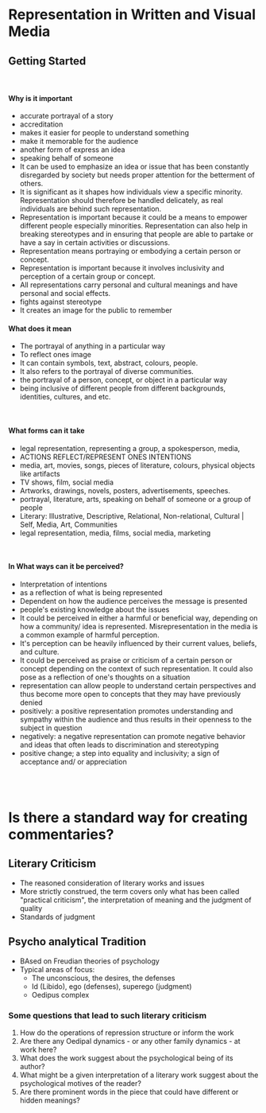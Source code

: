 # Representation in Written and Visual Media

## Getting Started

<br>

#### Why is it important
 - accurate portrayal of a story
 - accreditation
 - makes it easier for people to understand something
 - make it memorable for the audience
 - another form of express an idea
 - speaking behalf of someone
 - It can be used to emphasize an idea or issue that has been constantly disregarded by society but needs proper attention for the betterment of others.
 - It is significant as it shapes how individuals view a specific minority. Representation should therefore be handled delicately, as real individuals are behind such representation.
 - Representation is important because it could be a means to empower different people especially minorities. Representation can also help in breaking stereotypes and in ensuring that people are able to partake or have a say in certain activities or discussions.
 - Representation means portraying or embodying a certain person or concept.
 - Representation is important because it involves inclusivity and perception of a certain group or concept.
 - All representations carry personal and cultural meanings and have personal and social effects.
 - fights against stereotype
 - It creates an image for the public to remember


#### What does it mean
 - The portrayal of anything in a particular way
 - To reflect ones image
 - It can contain symbols, text, abstract, colours, people.
 - It also refers to the portrayal of diverse communities.
 - the portrayal of a person, concept, or object in a particular way
 - being inclusive of different people from different backgrounds, identities, cultures, and etc.



<br>


#### What  forms can it take
 - legal representation, representing a group, a spokesperson, media,
 - ACTIONS REFLECT/REPRESENT ONES INTENTIONS
 - media, art, movies, songs, pieces of literature, colours, physical objects like artifacts
 - TV shows, film, social media
 - Artworks, drawings, novels, posters, advertisements, speeches.
 - portrayal, literature, arts, speaking on behalf of someone or a group of people
 - Literary: Illustrative, Descriptive, Relational, Non-relational, Cultural | Self, Media, Art, Communities
 - legal representation, media, films, social media, marketing


<br>


#### In What ways can it be perceived?
- Interpretation of intentions
- as a reflection of what is being represented
- Dependent on how the audience perceives the message is presented
- people's existing knowledge about the issues
- It could be perceived in either a harmful or beneficial way, depending on how a community/ idea is represented. Misrepresentation in the media is a common example of harmful perception.
- It's perception can be heavily influenced by their current values, beliefs, and culture.
- It could be perceived as praise or criticism of a certain person or concept depending on the context of such representation. It could also pose as a reflection of one's thoughts on a situation
- representation can allow people to understand certain perspectives and thus become more open to concepts that they may have previously denied
- positively: a positive representation promotes understanding and sympathy within the audience and thus results in their openness to the subject in question
- negatively: a negative representation can promote negative behavior and ideas that often leads to discrimination and stereotyping
- positive change; a step into equality and inclusivity; a sign of acceptance and/ or appreciation


<br><br>


# Is there a standard way for creating commentaries?

## Literary Criticism

 - The reasoned consideration of literary works and issues
 - More strictly construed, the term covers only what has been called "practical criticism", the interpretation of meaning and the judgment of quality
 - Standards of judgment 


## Psycho analytical Tradition

 - BAsed on Freudian theories of psychology
 - Typical areas of focus:
	 - The unconscious, the desires, the defenses
	 - Id (Libido), ego (defenses), superego (judgment)
	 - Oedipus complex


### Some questions that lead to such literary criticism

1. How do the operations of repression structure or inform the work
2. Are there any Oedipal dynamics - or any other family dynamics - at work here?
3. What does the work suggest about the psychological being of its author? 
4. What might be a given interpretation of a literary work suggest about the psychological motives of the reader?
5. Are there prominent words in the piece that could have different or hidden meanings? 

